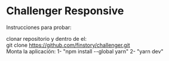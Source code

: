 # Challenger Responsive
Instrucciones para probar: 

clonar repositorio y dentro de el:
<br>
git clone https://github.com/finstory/challenger.git
<br>
Monta la aplicación:
1- "npm install --global yarn"
2- "yarn dev"
